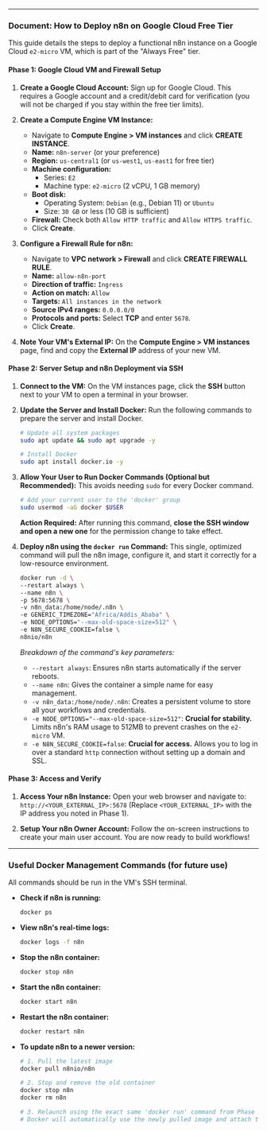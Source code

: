 
---

### Document: How to Deploy n8n on Google Cloud Free Tier

This guide details the steps to deploy a functional n8n instance on a Google Cloud `e2-micro` VM, which is part of the "Always Free" tier.

#### **Phase 1: Google Cloud VM and Firewall Setup**

1.  **Create a Google Cloud Account:** Sign up for Google Cloud. This requires a Google account and a credit/debit card for verification (you will not be charged if you stay within the free tier limits).

2.  **Create a Compute Engine VM Instance:**
    *   Navigate to **Compute Engine > VM instances** and click **CREATE INSTANCE**.
    *   **Name:** `n8n-server` (or your preference)
    *   **Region:** `us-central1` (or `us-west1`, `us-east1` for free tier)
    *   **Machine configuration:**
        *   Series: `E2`
        *   Machine type: `e2-micro` (2 vCPU, 1 GB memory)
    *   **Boot disk:**
        *   Operating System: `Debian` (e.g., Debian 11) or `Ubuntu`
        *   Size: `30 GB` or less (10 GB is sufficient)
    *   **Firewall:** Check both `Allow HTTP traffic` and `Allow HTTPS traffic`.
    *   Click **Create**.

3.  **Configure a Firewall Rule for n8n:**
    *   Navigate to **VPC network > Firewall** and click **CREATE FIREWALL RULE**.
    *   **Name:** `allow-n8n-port`
    *   **Direction of traffic:** `Ingress`
    *   **Action on match:** `Allow`
    *   **Targets:** `All instances in the network`
    *   **Source IPv4 ranges:** `0.0.0.0/0`
    *   **Protocols and ports:** Select **TCP** and enter `5678`.
    *   Click **Create**.

4.  **Note Your VM's External IP:** On the **Compute Engine > VM instances** page, find and copy the **External IP** address of your new VM.

#### **Phase 2: Server Setup and n8n Deployment via SSH**

1.  **Connect to the VM:** On the VM instances page, click the **SSH** button next to your VM to open a terminal in your browser.

2.  **Update the Server and Install Docker:** Run the following commands to prepare the server and install Docker.

    ```bash
    # Update all system packages
    sudo apt update && sudo apt upgrade -y

    # Install Docker
    sudo apt install docker.io -y
    ```

3.  **Allow Your User to Run Docker Commands (Optional but Recommended):** This avoids needing `sudo` for every Docker command.

    ```bash
    # Add your current user to the 'docker' group
    sudo usermod -aG docker $USER
    ```
    **Action Required:** After running this command, **close the SSH window and open a new one** for the permission change to take effect.

4.  **Deploy n8n using the `docker run` Command:** This single, optimized command will pull the n8n image, configure it, and start it correctly for a low-resource environment.

    ```bash
    docker run -d \
    --restart always \
    --name n8n \
    -p 5678:5678 \
    -v n8n_data:/home/node/.n8n \
    -e GENERIC_TIMEZONE="Africa/Addis_Ababa" \
    -e NODE_OPTIONS="--max-old-space-size=512" \
    -e N8N_SECURE_COOKIE=false \
    n8nio/n8n
    ```

    *Breakdown of the command's key parameters:*
    *   `--restart always`: Ensures n8n starts automatically if the server reboots.
    *   `--name n8n`: Gives the container a simple name for easy management.
    *   `-v n8n_data:/home/node/.n8n`: Creates a persistent volume to store all your workflows and credentials.
    *   `-e NODE_OPTIONS="--max-old-space-size=512"`: **Crucial for stability.** Limits n8n's RAM usage to 512MB to prevent crashes on the `e2-micro` VM.
    *   `-e N8N_SECURE_COOKIE=false`: **Crucial for access.** Allows you to log in over a standard `http` connection without setting up a domain and SSL.

#### **Phase 3: Access and Verify**

1.  **Access Your n8n Instance:** Open your web browser and navigate to:
    `http://<YOUR_EXTERNAL_IP>:5678`
    (Replace `<YOUR_EXTERNAL_IP>` with the IP address you noted in Phase 1).

2.  **Setup Your n8n Owner Account:** Follow the on-screen instructions to create your main user account. You are now ready to build workflows!

---

### **Useful Docker Management Commands (for future use)**

All commands should be run in the VM's SSH terminal.

*   **Check if n8n is running:**
    ```bash
    docker ps
    ```
*   **View n8n's real-time logs:**
    ```bash
    docker logs -f n8n
    ```
*   **Stop the n8n container:**
    ```bash
    docker stop n8n
    ```
*   **Start the n8n container:**
    ```bash
    docker start n8n
    ```
*   **Restart the n8n container:**
    ```bash
    docker restart n8n
    ```
*   **To update n8n to a newer version:**
    ```bash
    # 1. Pull the latest image
    docker pull n8nio/n8n

    # 2. Stop and remove the old container
    docker stop n8n
    docker rm n8n

    # 3. Relaunch using the exact same 'docker run' command from Phase 2, Step 4.
    # Docker will automatically use the newly pulled image and attach to your existing data volume.
    ```
